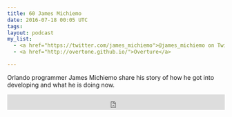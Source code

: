 ```yaml
---
title: 60 James Michiemo
date: 2016-07-18 00:05 UTC
tags:
layout: podcast
my_list:
  - <a href="https://twitter.com/james_michiemo">@james_michiemo on Twitter</a>
  - <a href="http://overtone.github.io/">Overture</a>

---
```


Orlando programmer James Michiemo share his story of how he got into developing and what he is doing now.

<iframe frameborder='0' height='36px' scrolling='no' seamless src='https://simplecast.com/e/42509?style=light' width='100%'></iframe>

